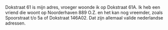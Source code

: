 
Dokstraat 61 is mijn adres, vroeger woonde ik op Dokstraat 61A. Ik heb een vriend die woont op Noorderhaven 889 O.Z. en het kan nog vreemder, zoals Spoorstraat t/o 5a of Dokstraat 146A02. Dat zijn allemaal valide nederlandse adressen.
